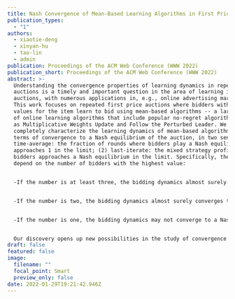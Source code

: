 ```yaml
---
title: Nash Convergence of Mean-Based Learning Algorithms in First Price Auctions
publication_types:
  - "1"
authors:
  - xiaotie-deng
  - xinyan-hu
  - tao-lin
  - admin
publication: Proceedings of the ACM Web Conference (WWW 2022)
publication_short: Proceedings of the ACM Web Conference (WWW 2022)
abstract: >-
  Understanding the convergence properties of learning dynamics in repeated
  auctions is a timely and important question in the area of learning in
  auctions, with numerous applications in, e.g., online advertising markets.
  This work focuses on repeated first price auctions where bidders with fixed
  values for the item learn to bid using mean-based algorithms -- a large class
  of online learning algorithms that include popular no-regret algorithms such
  as Multiplicative Weights Update and Follow the Perturbed Leader. We
  completely characterize the learning dynamics of mean-based algorithms, in
  terms of convergence to a Nash equilibrium of the auction, in two senses: (1)
  time-average: the fraction of rounds where bidders play a Nash equilibrium
  approaches 1 in the limit; (2) last-iterate: the mixed strategy profile of
  bidders approaches a Nash equilibrium in the limit. Specifically, the results
  depend on the number of bidders with the highest value:


  -If the number is at least three, the bidding dynamics almost surely converges to a Nash equilibrium of the auction, both in time-average and in last-iterate.  


  -If the number is two, the bidding dynamics almost surely converges to a Nash equilibrium in time-average but not necessarily in last-iterate.


  -If the number is one, the bidding dynamics may not converge to a Nash equilibrium in time-average nor in last-iterate. 


  Our discovery opens up new possibilities in the study of convergence dynamics of learning algorithms.
draft: false
featured: false
image:
  filename: ""
  focal_point: Smart
  preview_only: false
date: 2022-01-29T19:21:42.946Z
---
```

